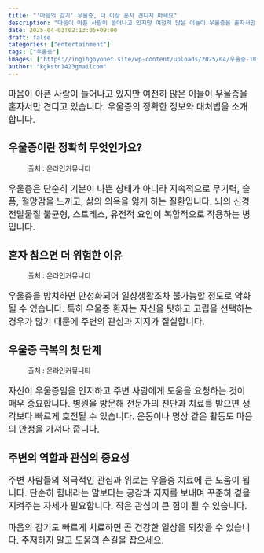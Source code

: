 ```yaml
---
title: "'마음의 감기' 우울증, 더 이상 혼자 견디지 마세요"
description: "마음이 아픈 사람이 늘어나고 있지만 여전히 많은 이들이 우울증을 혼자서만 견디고 있습니다. 우울증의 정확한 정보와 대처법을 소개합니다."
date: 2025-04-03T02:13:05+09:00
draft: false
categories: ["entertainment"]
tags: ["우울증"]
images: ["https://ingihgoyonet.site/wp-content/uploads/2025/04/우울증-1024x683.jpg", "https://ingihgoyonet.site/wp-content/uploads/2025/04/우울증원인-1024x683.jpg", "https://ingihgoyonet.site/wp-content/uploads/2025/04/우울증증상-683x1024.jpg"]
author: "kgkstn1423gmailcom"
---
```


<p style="font-size:18px">마음이 아픈 사람이 늘어나고 있지만 여전히 많은 이들이 우울증을 혼자서만 견디고 있습니다. 우울증의 정확한 정보와 대처법을 소개합니다.</p> <h2 ><strong>우울증이란 정확히 무엇인가요?</strong></h2> <figure ><img src="https://ingihgoyonet.site/wp-content/uploads/2025/04/우울증-1024x683.jpg" alt="" style="aspect-ratio:16/9;object-fit:cover"/><figcaption >출처 : 온라인커뮤니티</figcaption></figure> <p style="font-size:18px">우울증은 단순히 기분이 나쁜 상태가 아니라 지속적으로 무기력, 슬픔, 절망감을 느끼고, 삶의 의욕을 잃게 하는 질환입니다. 뇌의 신경전달물질 불균형, 스트레스, 유전적 요인이 복합적으로 작용하는 병입니다.</p> <h2 >혼자 참으면 더 위험한 이유</h2> <figure ><img src="https://ingihgoyonet.site/wp-content/uploads/2025/04/우울증원인-1024x683.jpg" alt="" style="aspect-ratio:16/9;object-fit:cover"/><figcaption >출처 : 온라인커뮤니티</figcaption></figure> <p style="font-size:18px">우울증을 방치하면 만성화되어 일상생활조차 불가능할 정도로 악화될 수 있습니다. 특히 우울증 환자는 자신을 탓하고 고립을 선택하는 경우가 많기 때문에 주변의 관심과 지지가 절실합니다.</p> <h2 >우울증 극복의 첫 단계</h2> <figure ><img src="https://ingihgoyonet.site/wp-content/uploads/2025/04/우울증증상-683x1024.jpg" alt="" style="aspect-ratio:16/9;object-fit:cover"/><figcaption >출처 : 온라인커뮤니티</figcaption></figure> <p style="font-size:18px">자신이 우울증임을 인지하고 주변 사람에게 도움을 요청하는 것이 매우 중요합니다. 병원을 방문해 전문가의 진단과 치료를 받으면 생각보다 빠르게 호전될 수 있습니다. 운동이나 명상 같은 활동도 마음의 안정을 가져다 줍니다.</p> <h2 >주변의 역할과 관심의 중요성</h2> <p style="font-size:18px">주변 사람들의 적극적인 관심과 위로는 우울증 치료에 큰 도움이 됩니다. 단순히 힘내라는 말보다는 공감과 지지를 보내며 꾸준히 곁을 지켜주는 자세가 필요합니다. 작은 관심이 큰 힘이 될 수 있습니다.</p> <p style="font-size:18px">마음의 감기도 빠르게 치료하면 곧 건강한 일상을 되찾을 수 있습니다. 주저하지 말고 도움의 손길을 잡으세요.</p>